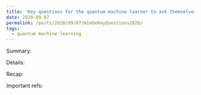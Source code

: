 ```yaml
---
title: 'Key questions for the quantum machine learner to ask themselves'
date: 2020-09-07
permalink: /posts/2020/09/07/WiebeKeyQuestions2020/
tags:
  - quantum machine learning 
---
```


Summary: 


Details:




Recap:


Important refs:

